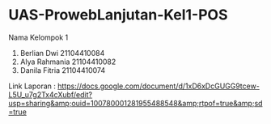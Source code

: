 # UAS-ProwebLanjutan-Kel1-POS
Nama Kelompok 1 
1. Berlian Dwi 21104410084
2. Alya Rahmania 21104410082
3. Danila Fitria 21104410074

Link Laporan : https://docs.google.com/document/d/1xD6xDcGUGG9tcew-L5U_u7g2Tx4cXubf/edit?usp=sharing&amp;ouid=100780001281955488548&amp;rtpof=true&amp;sd=true
